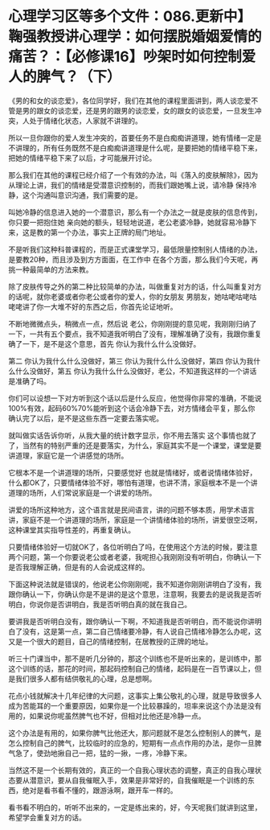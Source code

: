 # 心理学习区等多个文件：086.更新中】鞠强教授讲心理学：如何摆脱婚姻爱情的痛苦？：【必修课16】吵架时如何控制爱人的脾气？（下）

《男的和女的谈恋爱》，各位同学好，我们在其他的课程里面讲到，两人谈恋爱不管是男的跟女的谈恋爱，还是男的跟男的谈恋爱，女的跟女的谈恋爱，一旦发生冲突，人处于情绪化状态，人家就不讲理的。

所以一旦你跟你的爱人发生冲突的，首要任务不是白痴痴讲道理，她有情绪一定是不讲理的，所有任务既然不是白痴痴讲道理是什么呢，是要把她的情绪平稳下来，把她的情绪平稳下来了以后，才可能展开讨论。

那么我们在其他的课程已经介绍了一个有效的办法，叫《落入的皮肤解除》，因为从理论上讲，我们的情绪是受潜意识控制的，而我们跟她嘴上说，请冷静 保持冷静，这个沟通叫意识沟通，我们需要的是。

叫她冷静的信息进入她的一个潜意识，那么有一个办法之一就是皮肤的信息传到，你只要一把抱住她 亲向她的额头，轻轻地说道，老公老婆冷静，她就容易冷静下来，这是教的第一个办法，事实上正牌的局门地址。

不是听我们这种科普课程的，而是正式课堂学习，最低限量控制别人情绪的办法，是要教20种，而且涉及到方方面面，在工作中 在各个方面，那么我们今天呢，再挑一种最简单的方法来教。

除了皮肤传导之外的第二种比较简单的办法，叫做重复对方的话，什么叫重复对方的话呢，就你老婆或者你老公或者你的爱人，你的女朋友 男朋友，她咕咾咕咾咕咾咾讲了你一大堆不好的东西之后，你首先论证地听。

不断地微微点头，稍微点一点，然后说 老公，你刚刚提的意见呢，我刚刚归纳了一下，一共有五个要点，我不知道我听明白了没有，理解准确了没有，我跟你重复确了一下，是不是这个意思，首先 你认为我什么什么没做好。

第二 你认为我什么什么没做好，第三 你认为我什么什么没做好，第四 你认为我什么什么没做好，第五 你认为我什么什么没做好，老公，不知道我这样的一个讲话是准确了吗。

你们可以设想一下对方听到这个话以后是什么反应，他觉得你非常的准确，不能说100%有效，起码60%70%能听到这个话会冷静下去，对方情绪会平复，那么你确认完了以后，是不是这些东西一定要去落实呢。

就叫做实话告诉你听，从我大量的统计数字显示，你不用去落实 这个事情也就了了，当然有的特别严重的还是要落实，为什么，家庭其实不是一个课堂，课堂是要讲道理，家庭它是一个讲感觉的场所。

它根本不是一个讲道理的场所，只要感觉好 也就是情绪好，或者说情绪体验好，什么都OK了，只要情绪体验不好，哪怕有道理，也讲不清，家庭根本不是一个讲道理的场所，人们常说家庭是一个讲爱的场所。

讲爱的场所这种地方，这个语言就是民间语言，讲的问题不够本质，用学术语言讲，家庭不是一个讲道理的场所，家庭是一个讲情绪体验的场所，讲爱很空泛啊，这种课堂其实指导性差的，再重复确认。

只要情绪体验好一切就OK了，各位听明白了吗，在使用这个方法的时候，要注意两个问题，第一个你要说老公或者老婆，我呢担心我刚刚没有听明白，你确认一下是否我理解正确，但是有的人会说成这样的。

下面这种说法就是错误的，他说老公你刚刚呢，我不知道你刚刚讲明白了没有，我跟你确认一下，你确认你是不是讲的是这个意思，注意啊，我要去的是说我是否听明白，你说你是否讲明白，我是否听明白真的就在我自己。

要讲我是否听明白没有，跟你确认一下啊，不知道我是否听明白，而不能说你讲明白了没有，这是第一点，第二自己情绪要冷静，有人说自己情绪冷静怎么办呢，这又是一个很大的题目，自己的情绪控制，在居教授的正牌的地址。

听三十门课当中，那不是听几分钟的，那这个训练也不是听出来的，是训练中，那这个训练的话，那花的时间，那起码控制自己的情绪，起码是在一百节课以上，但是我们很多人都有结供敬礼的心理，总是想啊。

花点小钱就解决十几年纪律的大问题，这事实上集公敬礼的心理，就是导致很多人成为苦能耳的一个重要原因，如果你是一个比较暴躁的，坦率来说这个办法是没有用的，如果说你呢虽然脾气也不好，但相对比他还是冷静一点。

这个办法是有用的，如果你脾气比他还大，那问题就不是怎么控制别人的脾气，是怎么控制自己的脾气，比较临时的应急的，短期有一点点作用的办法，是你一旦脾气急了，使劲地揪自己一把，猛的一揪，一疼，冷静下来。

当然这不是一个长期有效的，真正的一个自我心理状态的调整，真正的自我心理状态要从潜意识，要从自我催眠入手，效果是非常好的，自我催眠是一个训练的东西，绝对是看书看不懂的，跟游泳啊，跟开车一样的。

看书看不明白的，听听不出来的，一定是练出来的，好，今天呢我们就讲到这里，希望学会重复对方的话。